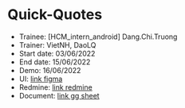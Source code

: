 # Quick-Quotes
+ Trainee: [HCM_intern_android] Dang.Chi.Truong
+ Trainer: VietNH, DaoLQ
+ Start date: 03/06/2022
+ End date: 15/06/2022
+ Demo: 16/06/2022
+ UI: [link figma](https://www.figma.com/file/FPX3dgIyWU9YgW2yt58ZnG/Untitled)
+ Redmine: [link redmine](https://edu-redmine.sun-asterisk.vn/projects/quick-quotes2/agile/board)
+ Document: [link gg sheet](https://docs.google.com/spreadsheets/d/1IUL1h3O4SsP1CYERYyzpS3fSk-rWzJ38/edit#gid=170928753)

